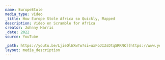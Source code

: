 ```yaml
---
name: EuropeStole
media_type: video
_title: How Europe Stole Africa so Quickly, Mapped
description: Video on Scramble for Africa 
creator: Johnny Harris
_date: 2022
source: YouTube

_path: https://youtu.be/LjieOlWXwTw?si=uxFoJIZsDtqSRRNK](https://www.youtube.com/embed/LjieOlWXwTw?si=YqGUoWF4jBrd9r-7
layout: media_description
---
```

